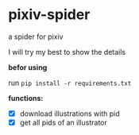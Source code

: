# pixiv-spider
a spider for pixiv

I will try my best to show the details

**befor using**

run `pip install -r requirements.txt`

**functions:**

- [x] download illustrations with pid
- [x] get all pids of an illustrator 
